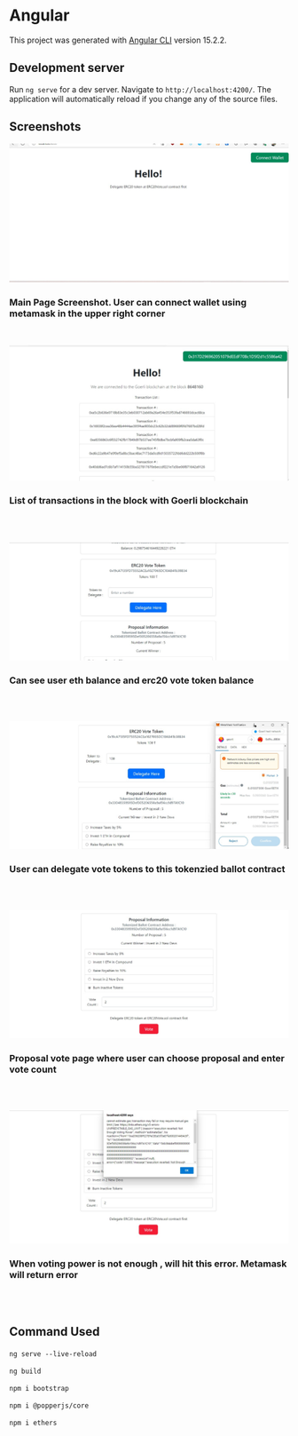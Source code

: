 # Angular

This project was generated with [Angular CLI](https://github.com/angular/angular-cli) version 15.2.2.

## Development server

Run `ng serve` for a dev server. Navigate to `http://localhost:4200/`. The application will automatically reload if you change any of the source files.

## Screenshots

![Screenshot](./screenshot/MainPage.jpg)
### Main Page Screenshot. User can connect wallet using metamask in the upper right corner
<br />

![Screenshot](./screenshot/TransactionList.jpg)
### List of transactions in the block with Goerli blockchain
<br />
<br />

![Screenshot](./screenshot/TokenBalance.jpg)
### Can see user eth balance and erc20 vote token balance
<br />
<br />

![Screenshot](./screenshot/DelegateToken.jpg)
### User can delegate vote tokens to this tokenzied ballot contract
<br />
<br />

![Screenshot](./screenshot/ProposalVote.jpg)
### Proposal vote page where user can choose proposal and enter vote count
<br />
<br />

![Screenshot](./screenshot/VotingError.jpg)
### When voting power is not enough , will hit this error. Metamask will return error
<br />
<br />

## Command Used

`ng serve --live-reload`

`ng build`

`npm i bootstrap`

`npm i @popperjs/core`

`npm i ethers`